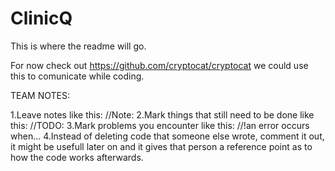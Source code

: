 ClinicQ
=======

This is where the readme will go. 

For now check out https://github.com/cryptocat/cryptocat we could use this to comunicate while coding.

TEAM NOTES:

1.Leave notes like this: //Note:
2.Mark things that still need to be done like this: //TODO:
3.Mark problems you encounter like this: //!an error occurs when...
4.Instead of deleting code that someone else wrote, comment it out,
it might be usefull later on and it gives that person a reference point as to how the code works afterwards.
